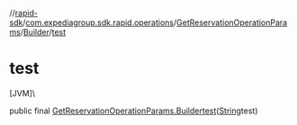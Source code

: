 //[rapid-sdk](../../../../index.md)/[com.expediagroup.sdk.rapid.operations](../../index.md)/[GetReservationOperationParams](../index.md)/[Builder](index.md)/[test](test.md)

# test

[JVM]\

public final [GetReservationOperationParams.Builder](index.md)[test](test.md)([String](https://docs.oracle.com/javase/8/docs/api/java/lang/String.html)test)
